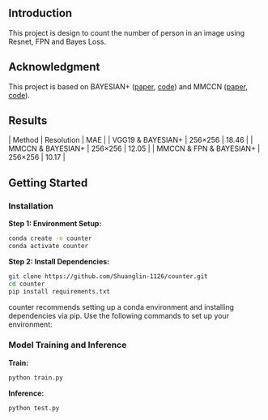 ## Introduction
This project is design to count the number of person in an image using Resnet, FPN and Bayes Loss. 

## Acknowledgment

This project is based on BAYESIAN+ ([paper](https://openaccess.thecvf.com/content_ICCV_2019/papers/Ma_Bayesian_Loss_for_Crowd_Count_Estimation_With_Point_Supervision_ICCV_2019_paper.pdf), [code](https://github.com/zhiheng-ma/Bayesian-Crowd-Counting)) and MMCCN ([paper](https://openaccess.thecvf.com/content/ACCV2020/papers/Peng_RGB-T_Crowd_Counting_from_Drone_A_Benchmark_and_MMCCN_Network_ACCV_2020_paper.pdf), [code](https://github.com/VisDrone/DroneRGBT)).

## Results

| Method | Resolution | MAE |
| VGG19 & BAYESIAN+    |   256×256    |  18.46 |
| MMCCN & BAYESIAN+    |   256×256    |  12.05 |
| MMCCN & FPN & BAYESIAN+    |   256×256    |  10.17 |


## Getting Started

### Installation

**Step 1: Environment Setup:**

```bash
conda create -n counter
conda activate counter
```

**Step 2: Install Dependencies:**
```bash
git clone https://github.com/Shuanglin-1126/counter.git
cd counter
pip install requirements.txt
```

counter recommends setting up a conda environment and installing dependencies via pip. Use the following commands to set up your environment:

### Model Training and Inference

**Train:**
```bash
python train.py
```

**Inference:**
```bash
python test.py
```




